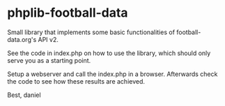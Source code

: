 # phplib-football-data
Small library that implements some basic functionalities of football-data.org's API v2.

See the code in index.php on how to use the library, which should only serve you as a starting point. 

Setup a webserver and call the index.php in a browser. Afterwards check the code to see how these results are achieved.

Best,
daniel
